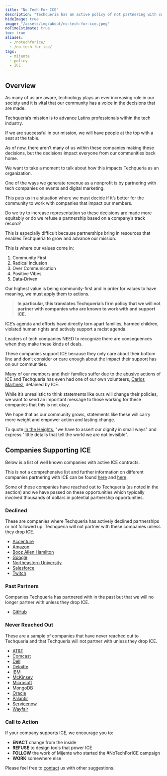 ```yaml
---
title: "No Tech For ICE"
description: "Techqueria has an active policy of not partnering with companies that have active contracts with ICE."
hideImage: true
image: "/assets/img/about/no-tech-for-ice.jpeg"
noTimeEstimate: true
toc: true
aliases:
  - /notechforice/
  - /no-tech-for-ice/
tags:
  - mijente
  - policy
  - ICE
---
```


## Overview

As many of us are aware, technology plays an ever increasing role in our society and it is vital that our community has a voice in the decisions that are made.

Techqueria’s mission is to advance Latinx professionals within the tech industry.

If we are successful in our mission, we will have people at the top with a seat at the table.

As of now, there aren’t many of us within these companies making these decisions, but the decisions impact everyone from our communities back home.

We want to take a moment to talk about how this impacts Techqueria as an organization.

One of the ways we generate revenue as a nonprofit is by partnering with tech companies on events and digital marketing.

This puts us in a situation where we must decide if it’s better for the community to work with companies that impact our members.

Do we try to increase representation so these decisions are made more equitably or do we refuse a partnership based on a company’s track record?

This is especially difficult because partnerships bring in resources that enables Techqueria to grow and advance our mission.

This is where our values come in:

1. Community First
2. Radical Inclusion
3. Over Communication
4. Positive Vibes
5. Data-Driven

Our highest value is being community-first and in order for values to have meaning, we must apply them to actions.

> **In particular, this translates Techqueria’s firm policy that  we will not partner with companies who are known to work with and support ICE.**

ICE’s agenda and efforts have directly torn apart families, harmed children, violated human rights and actively support a racist agenda.

Leaders of tech companies NEED to recognize there are consequences when they make these kinds of deals.

These companies support ICE because they only care about their bottom line and don’t consider or care enough about the impact their support has on our communities.

Many of our members and their families suffer due to the abusive actions of ICE and Techqueria has even had one of our own volunteers, [Carlos Martinez](https://tucson.com/news/local/tucsonan-among-first-to-receive-daca-protection-now-detained-after/article_a02ac0a4-5f4e-55aa-b097-be94921784bb.html), detained by ICE.

While it’s unrealistic to think statements like ours will change their policies, we want to send an important message to those working for these companies that this is not okay.

We hope that as our community grows, statements like these will carry more weight and empower action and lasting change.

To quote [In the Heights](https://www.youtube.com/watch?v=U0CL-ZSuCrQ), "we have to assert our dignity in small ways" and express "little details that tell the world we are not invisible".

## Companies Supporting ICE

Below is a list of well known companies with active ICE contracts.

This is not a comprehensive list and further information on different companies partnering with ICE can be found [here](https://companies-that-work-with-ice.com/) and [here](https://www.vox.com/recode/2019/7/30/20728147/tech-company-ice-contracts-foia-microsoft-palantir-concur-dell).

Some of these companies have reached out to Techqueria (as noted in the section) and we have passed on these opportunities which typically involved thousands of dollars in potential partnership opportunities.

### Declined

These are companies where Techqueria has actively declined partnerships or not followed up. Techqueria will not partner with these companies unless they drop ICE.

- [Accenture](https://gizmodo.com/accenture-employees-demand-their-company-break-ties-wit-1830474961)
- [Amazon](https://www.technologyreview.com/s/612335/amazon-is-the-invisible-backbone-behind-ices-immigration-crackdown/)
- [Booz Allen Hamilton](https://www.vice.com/en_us/article/a358x4/booz-allen-hamilton-is-making-millions-working-with-ice)
- [Google](https://www.usatoday.com/story/tech/2019/08/15/google-ice-protest-employees-push-avoid-work-border-groups/2026760001/)
- [Northeastern University](https://www.bostonglobe.com/metro/2018/07/05/northeastern-university-comes-under-fire-for-receiving-millions-from-ice-through-research-contract/wxaLAr1QmpYeocqNOY29fI/story.html)
- [Salesforce](https://eastbaymajority.com/marc-benioff-salesforce-ice-homeland-security/)
- [Twitch](https://en.wikipedia.org/wiki/Twitch_(service)#Amazon_subsidiary_(2014%E2%80%93present))

### Past Partners

Companies Techqueria has partnered with in the past but that we will no longer partner with unless they drop ICE.

- [GitHub](https://techcrunch.com/2019/11/13/github-faces-more-resignations-in-light-of-ice-contract/)

### Never Reached Out

These are a sample of companies that have never reached out to Techqueria and that Techqueria will not partner with unless they drop ICE.

- [AT&T](<https://www.vice.com/en_us/article/8xwkxb/att-has-received-dollar14-million-from-ice-this-year>)
- [Comcast](https://money.com/organizations-doing-business-with-ice/)
- [Dell](https://www.vice.com/en_us/article/ywa8nb/dell-has-made-dollar15-million-working-with-ice-this-year)
- [Deloitte](https://www.vice.com/en_us/article/z3bbk9/deloitte-has-made-dollar42-million-working-with-ice-in-2019)
- [IBM](https://www.reuters.com/article/us-ibm-immigration/ibm-urged-to-avoid-working-on-extreme-vetting-of-u-s-immigrants-idUSKBN1DG1VT)
- [McKinsey](https://www.nytimes.com/2019/12/03/us/mckinsey-ICE-immigration.html)
- [Microsoft](https://www.nytimes.com/2018/07/26/technology/microsoft-ice-immigration.html)
- [MongoDB](https://news.ycombinator.com/item?id=21778570)
- [Oracle](https://www.nationalimmigrationproject.org/PDFs/community/2018_23Oct_whos-behind-ice.pdf)
- [Palantir](https://www.businessinsider.com/activist-group-targets-palantir-over-controversial-ice-raid-2019-10)
- [Servicenow](https://community.servicenow.com/community?id=community_question&sys_id=3b0d4b69db9cdbc01dcaf3231f961919)
- [Wayfair](https://www.npr.org/2019/06/26/736308620/wayfair-employees-protest-sale-of-furniture-to-migrant-detention-center)

### Call to Action

If your company supports ICE, we encourage you to:

- **ENACT** change from the inside
- **REFUSE** to design tools that power ICE
- **FOLLOW** the work of Mijente who started the #NoTechForICE campaign
- **WORK** somewhere else

Please feel free to [contact](/contact/) us with other suggestions.

